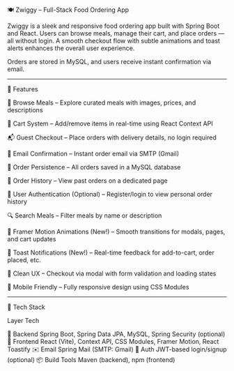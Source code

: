 

🍽️ Zwiggy – Full-Stack Food Ordering App

Zwiggy is a sleek and responsive food ordering app built with Spring Boot and React. Users can browse meals, manage their cart, and place orders — all without login. A smooth checkout flow with subtle animations and toast alerts enhances the overall user experience.

Orders are stored in MySQL, and users receive instant confirmation via email.


---

🚀 Features

🧾 Browse Meals – Explore curated meals with images, prices, and descriptions

🛒 Cart System – Add/remove items in real-time using React Context API

📬 Guest Checkout – Place orders with delivery details, no login required

📨 Email Confirmation – Instant order email via SMTP (Gmail)

💾 Order Persistence – All orders saved in a MySQL database

📃 Order History – View past orders on a dedicated page

🔐 User Authentication (Optional) – Register/login to view personal order history

🔍 Search Meals – Filter meals by name or description

💫 Framer Motion Animations (New!) – Smooth transitions for modals, pages, and cart updates

🔔 Toast Notifications (New!) – Real-time feedback for add-to-cart, order placed, etc.

🔁 Clean UX – Checkout via modal with form validation and loading states

📱 Mobile Friendly – Fully responsive design using CSS Modules



---

🧰 Tech Stack

Layer	Tech

🧠 Backend	Spring Boot, Spring Data JPA, MySQL, Spring Security (optional)
🎨 Frontend	React (Vite), Context API, CSS Modules, Framer Motion, React Toastify
✉️ Email	Spring Mail (SMTP: Gmail)
🔐 Auth	JWT-based login/signup (optional)
📦 Build Tools	Maven (backend), npm (frontend)


